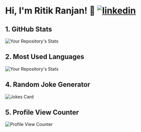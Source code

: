 
# Hi, I'm Ritik Ranjan! 👋 [![linkedin](https://img.shields.io/badge/linkedin-0A66C2?style=for-the-badge&logo=linkedin&logoColor=white)](https://www.linkedin.com/in/ritik-ranjan-353568201/)

## 1. GitHub Stats
![Your Repository's Stats](https://github-readme-stats.vercel.app/api?username=ritikranjan12&show_icons=true)
## 2. Most Used Languages
![Your Repository's Stats](https://github-readme-stats.vercel.app/api/top-langs/?username=ritikranjan12&theme=blue-green)
## 4. Random Joke Generator
![Jokes Card](https://readme-jokes.vercel.app/api)
## 5. Profile View Counter
![Profile View Counter](https://komarev.com/ghpvc/?username=ritikranjan12)
